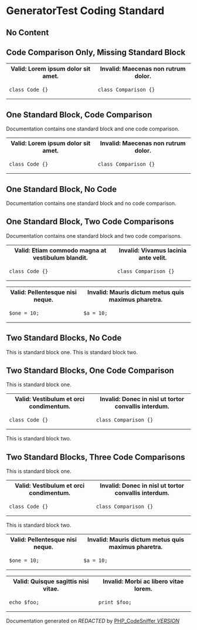 # GeneratorTest Coding Standard

## No Content

## Code Comparison Only, Missing Standard Block
  <table>
   <tr>
    <th>Valid: Lorem ipsum dolor sit amet.</th>
    <th>Invalid: Maecenas non rutrum dolor.</th>
   </tr>
   <tr>
<td>

    class Code {}

</td>
<td>

    class Comparison {}

</td>
   </tr>
  </table>

## One Standard Block, Code Comparison
Documentation contains one standard block and one code comparison.
  <table>
   <tr>
    <th>Valid: Lorem ipsum dolor sit amet.</th>
    <th>Invalid: Maecenas non rutrum dolor.</th>
   </tr>
   <tr>
<td>

    class Code {}

</td>
<td>

    class Comparison {}

</td>
   </tr>
  </table>

## One Standard Block, No Code
Documentation contains one standard block and no code comparison.

## One Standard Block, Two Code Comparisons
Documentation contains one standard block and two code comparisons.
  <table>
   <tr>
    <th>Valid: Etiam commodo magna at vestibulum blandit.</th>
    <th>Invalid: Vivamus lacinia ante velit.</th>
   </tr>
   <tr>
<td>

    class Code {}

</td>
<td>

    class Comparison {}

</td>
   </tr>
  </table>
  <table>
   <tr>
    <th>Valid: Pellentesque nisi neque.</th>
    <th>Invalid: Mauris dictum metus quis maximus pharetra.</th>
   </tr>
   <tr>
<td>

    $one = 10;

</td>
<td>

    $a = 10;

</td>
   </tr>
  </table>

## Two Standard Blocks, No Code
This is standard block one.
This is standard block two.

## Two Standard Blocks, One Code Comparison
This is standard block one.
  <table>
   <tr>
    <th>Valid: Vestibulum et orci condimentum.</th>
    <th>Invalid: Donec in nisl ut tortor convallis interdum.</th>
   </tr>
   <tr>
<td>

    class Code {}

</td>
<td>

    class Comparison {}

</td>
   </tr>
  </table>
This is standard block two.

## Two Standard Blocks, Three Code Comparisons
This is standard block one.
  <table>
   <tr>
    <th>Valid: Vestibulum et orci condimentum.</th>
    <th>Invalid: Donec in nisl ut tortor convallis interdum.</th>
   </tr>
   <tr>
<td>

    class Code {}

</td>
<td>

    class Comparison {}

</td>
   </tr>
  </table>
This is standard block two.
  <table>
   <tr>
    <th>Valid: Pellentesque nisi neque.</th>
    <th>Invalid: Mauris dictum metus quis maximus pharetra.</th>
   </tr>
   <tr>
<td>

    $one = 10;

</td>
<td>

    $a = 10;

</td>
   </tr>
  </table>
  <table>
   <tr>
    <th>Valid: Quisque sagittis nisi vitae.</th>
    <th>Invalid: Morbi ac libero vitae lorem.</th>
   </tr>
   <tr>
<td>

    echo $foo;

</td>
<td>

    print $foo;

</td>
   </tr>
  </table>

Documentation generated on *REDACTED* by [PHP_CodeSniffer *VERSION*](https://github.com/PHPCSStandards/PHP_CodeSniffer)
